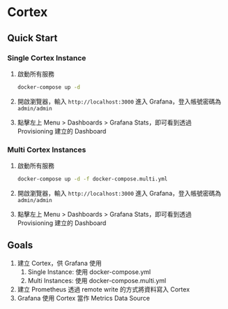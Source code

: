 # Cortex

## Quick Start

### Single Cortex Instance

1. 啟動所有服務

    ```bash
    docker-compose up -d
    ```

2. 開啟瀏覽器，輸入 `http://localhost:3000` 進入 Grafana，登入帳號密碼為 `admin/admin`
3. 點擊左上 Menu > Dashboards > Grafana Stats，即可看到透過 Provisioning 建立的 Dashboard

### Multi Cortex Instances

1. 啟動所有服務

    ```bash
    docker-compose up -d -f docker-compose.multi.yml
    ```

2. 開啟瀏覽器，輸入 `http://localhost:3000` 進入 Grafana，登入帳號密碼為 `admin/admin`
3. 點擊左上 Menu > Dashboards > Grafana Stats，即可看到透過 Provisioning 建立的 Dashboard

## Goals

1. 建立 Cortex，供 Grafana 使用
   1. Single Instance: 使用 docker-compose.yml
   2. Multi Instances: 使用 docker-compose.multi.yml
2. 建立 Prometheus 透過 remote write 的方式將資料寫入 Cortex
3. Grafana 使用 Cortex 當作 Metrics Data Source
